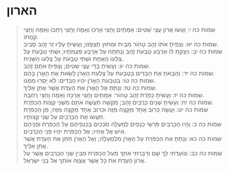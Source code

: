 # הארון

> שמות כה י: וְעָשׂוּ אֲרוֹן עֲצֵי שִׁטִּים:  אַמָּתַיִם וָחֵצִי אָרְכּוֹ וְאַמָּה וָחֵצִי רָחְבּוֹ וְאַמָּה וָחֵצִי קֹמָתוֹ.  
> שמות כה יא: וְצִפִּיתָ אֹתוֹ זָהָב טָהוֹר מִבַּיִת וּמִחוּץ תְּצַפֶּנּוּ; וְעָשִׂיתָ עָלָיו זֵר זָהָב סָבִיב.  
> שמות כה יב: וְיָצַקְתָּ לּוֹ אַרְבַּע טַבְּעֹת זָהָב וְנָתַתָּה עַל אַרְבַּע פַּעֲמֹתָיו; וּשְׁתֵּי טַבָּעֹת עַל צַלְעוֹ הָאֶחָת וּשְׁתֵּי טַבָּעֹת עַל צַלְעוֹ הַשֵּׁנִית.  
> שמות כה יג: וְעָשִׂיתָ בַדֵּי עֲצֵי שִׁטִּים; וְצִפִּיתָ אֹתָם זָהָב.  
> שמות כה יד: וְהֵבֵאתָ אֶת הַבַּדִּים בַּטַּבָּעֹת עַל צַלְעֹת הָאָרֹן לָשֵׂאת אֶת הָאָרֹן בָּהֶם.  
> שמות כה טו: בְּטַבְּעֹת הָאָרֹן יִהְיוּ הַבַּדִּים:  לֹא יָסֻרוּ מִמֶּנּוּ.  
> שמות כה טז: וְנָתַתָּ אֶל הָאָרֹן אֵת הָעֵדֻת אֲשֶׁר אֶתֵּן אֵלֶיךָ.  
> שמות כה יז: וְעָשִׂיתָ כַפֹּרֶת זָהָב טָהוֹר:  אַמָּתַיִם וָחֵצִי אָרְכָּהּ וְאַמָּה וָחֵצִי רָחְבָּהּ.  
> שמות כה יח: וְעָשִׂיתָ שְׁנַיִם כְּרֻבִים זָהָב; מִקְשָׁה תַּעֲשֶׂה אֹתָם מִשְּׁנֵי קְצוֹת הַכַּפֹּרֶת.  
> שמות כה יט: וַעֲשֵׂה כְּרוּב אֶחָד מִקָּצָה מִזֶּה וּכְרוּב אֶחָד מִקָּצָה מִזֶּה; מִן הַכַּפֹּרֶת תַּעֲשׂוּ אֶת הַכְּרֻבִים עַל שְׁנֵי קְצוֹתָיו.  
> שמות כה כ: וְהָיוּ הַכְּרֻבִים פֹּרְשֵׂי כְנָפַיִם לְמַעְלָה סֹכְכִים בְּכַנְפֵיהֶם עַל הַכַּפֹּרֶת וּפְנֵיהֶם אִישׁ אֶל אָחִיו; אֶל הַכַּפֹּרֶת יִהְיוּ פְּנֵי הַכְּרֻבִים.  
> שמות כה כא: וְנָתַתָּ אֶת הַכַּפֹּרֶת עַל הָאָרֹן מִלְמָעְלָה; וְאֶל הָאָרֹן תִּתֵּן אֶת הָעֵדֻת אֲשֶׁר אֶתֵּן אֵלֶיךָ.  
> שמות כה כב: וְנוֹעַדְתִּי לְךָ שָׁם וְדִבַּרְתִּי אִתְּךָ מֵעַל הַכַּפֹּרֶת מִבֵּין שְׁנֵי הַכְּרֻבִים אֲשֶׁר עַל אֲרוֹן הָעֵדֻת אֵת כָּל אֲשֶׁר אֲצַוֶּה אוֹתְךָ אֶל בְּנֵי יִשְׂרָאֵל.   
 

